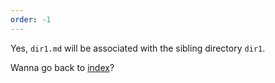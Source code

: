 ```yaml
---
order: -1
---
```


Yes, `dir1.md` will be associated with the sibling directory `dir1`. 

Wanna go back to [index](index.md)?